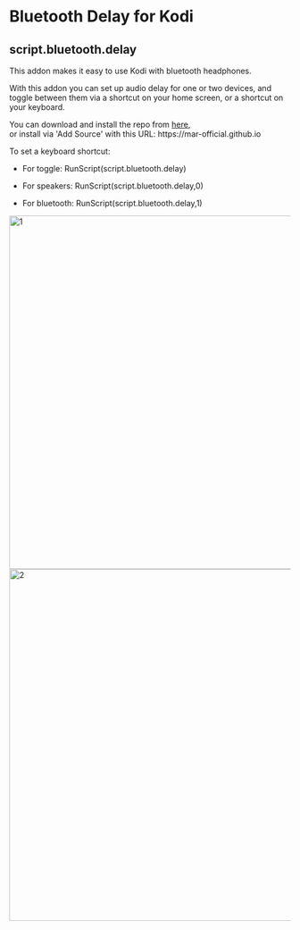 # Bluetooth Delay for Kodi
## script.bluetooth.delay
This addon makes it easy to use Kodi with bluetooth headphones.

With this addon you can set up audio delay for one or two devices, and toggle between them via a shortcut on your home screen, or a shortcut on your keyboard.

You can download and install the repo from [here](https://github.com/MAR-official/repo/releases/download/v2.0.0/repository.mar-official-2.0.0.zip), <br />or install via 'Add Source' with this URL: https://</span>mar-official.github.io

To set a keyboard shortcut:

* For toggle:    RunScript(script.bluetooth.delay)

* For speakers:  RunScript(script.bluetooth.delay,0)

* For bluetooth:  RunScript(script.bluetooth.delay,1)

<img width="633" alt="1" src="https://user-images.githubusercontent.com/75268095/160254406-544b8cee-aff2-472c-8c05-e0d5b8d14109.png">
<img width="630" alt="2" src="https://user-images.githubusercontent.com/75268095/160254407-36d6d65e-a01b-43ab-b697-56a2304700b8.png">
